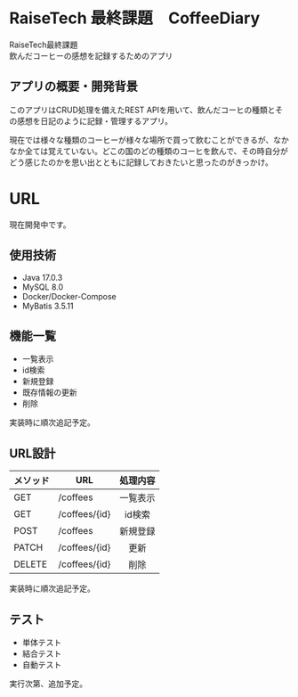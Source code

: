 # RaiseTech 最終課題　CoffeeDiary
RaiseTech最終課題  
飲んだコーヒーの感想を記録するためのアプリ

## アプリの概要・開発背景
このアプリはCRUD処理を備えたREST APIを用いて、飲んだコーヒの種類とその感想を日記のように記録・管理するアプリ。  

現在では様々な種類のコーヒーが様々な場所で買って飲むことができるが、なかなか全ては覚えていない。どこの国のどの種類のコーヒを飲んで、その時自分がどう感じたのかを思い出とともに記録しておきたいと思ったのがきっかけ。

# URL
現在開発中です。

## 使用技術
- Java 17.0.3
- MySQL 8.0
- Docker/Docker-Compose
- MyBatis 3.5.11

## 機能一覧
- 一覧表示
- id検索  
- 新規登録
- 既存情報の更新
- 削除

実装時に順次追記予定。

## URL設計
| メソッド   | URL           | 処理内容 |  
|--------|---------------|:----:|
| GET    | /coffees      | 一覧表示 |  
| GET    | /coffees/{id} | id検索 |
 | POST   | /coffees      | 新規登録 |
 | PATCH  | /coffees/{id} |  更新  |
 | DELETE | /coffees/{id} |  削除  |

実装時に順次追記予定。

## テスト
- 単体テスト
- 結合テスト
- 自動テスト

実行次第、追加予定。
